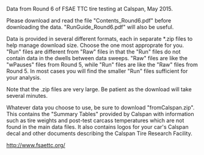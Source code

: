 Data from Round 6 of FSAE TTC tire testing at Calspan, May 2015.

Please download and read the file "Contents_Round6.pdf" before downloading the data. "RunGuide_Round6.pdf" will also be useful.

Data is provided in several different formats, each in separate *.zip files to help manage download size. Choose the one most approprate for you. "Run" files are different from "Raw" files in that the "Run" files do not contain data in the dwells between data sweeps. "Raw" files are like the "wPauses" files from Round 5, while "Run" files are like the "Raw" files from Round 5. In most cases you will find the smaller "Run" files sufficient for your analysis.

Note that the .zip files are very large. Be patient as the download will take several minutes.

Whatever data you choose to use, be sure to download "fromCalspan.zip". This contains the "Summary Tables" provided by Calspan with information such as tire weights and post-test carcass temperatures which are not found in the main data files. It also contains logos for your car's Calspan decal and other documents describing the Calspan Tire Research Facility.

http://www.fsaettc.org/